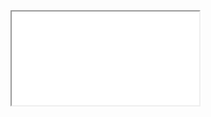 <div class="embed-responsive embed-responsive-16by9">
  <iframe class="embed-responsive-item" src="//www.youtube.com/embed/FPZLuAg6ql0" allowfullscreen></iframe>
</div>
